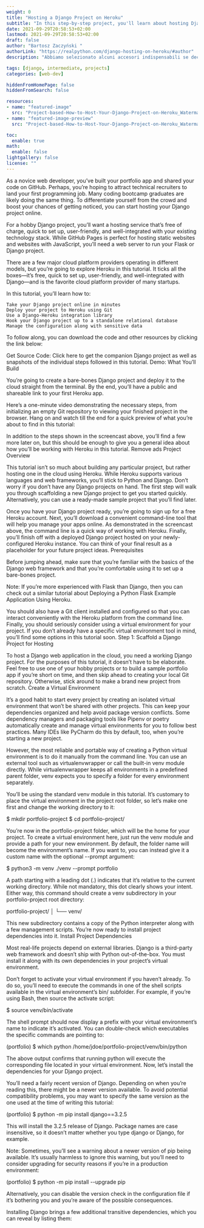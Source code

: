 ```yaml
---
weight: 0
title: "Hosting a Django Project on Heroku"
subtitle: "In this step-by-step project, you'll learn about hosting Django projects in the cloud using Heroku, which is the favorite cloud platform provider of many startups and developers."
date: 2021-09-29T20:58:53+02:00
lastmod: 2021-09-29T20:58:53+02:00
draft: false
author: "Bartosz Zaczyński "
authorLink: "https://realpython.com/django-hosting-on-heroku/#author"
description: "Abbiamo selezionato alcuni accesori indispensabili se decidi di acquistare un portabici per automobile"

tags: [django, intermediate, projects]
categories: [web-dev]

hiddenFromHomePage: false
hiddenFromSearch: false

resources:
- name: "featured-image"
  src: "Project-based-How-to-Host-Your-Django-Project-on-Heroku_Watermarked.webp"
- name: "featured-image-preview"
  src: "Project-based-How-to-Host-Your-Django-Project-on-Heroku_Watermarked.webp"

toc:
  enable: true
math:
  enable: false
lightgallery: false
license: ""
---
```

As a novice web developer, you’ve built your portfolio app and shared your code on GitHub. Perhaps, you’re hoping to attract technical recruiters to land your first programming job. Many coding bootcamp graduates are likely doing the same thing. To differentiate yourself from the crowd and boost your chances of getting noticed, you can start hosting your Django project online.



For a hobby Django project, you’ll want a hosting service that’s free of charge, quick to set up, user-friendly, and well-integrated with your existing technology stack. While GitHub Pages is perfect for hosting static websites and websites with JavaScript, you’ll need a web server to run your Flask or Django project.

There are a few major cloud platform providers operating in different models, but you’re going to explore Heroku in this tutorial. It ticks all the boxes—it’s free, quick to set up, user-friendly, and well-integrated with Django—and is the favorite cloud platform provider of many startups.

In this tutorial, you’ll learn how to:

    Take your Django project online in minutes
    Deploy your project to Heroku using Git
    Use a Django-Heroku integration library
    Hook your Django project up to a standalone relational database
    Manage the configuration along with sensitive data

To follow along, you can download the code and other resources by clicking the link below:

Get Source Code: Click here to get the companion Django project as well as snapshots of the individual steps followed in this tutorial.
Demo: What You’ll Build

You’re going to create a bare-bones Django project and deploy it to the cloud straight from the terminal. By the end, you’ll have a public and shareable link to your first Heroku app.

Here’s a one-minute video demonstrating the necessary steps, from initializing an empty Git repository to viewing your finished project in the browser. Hang on and watch till the end for a quick preview of what you’re about to find in this tutorial:

In addition to the steps shown in the screencast above, you’ll find a few more later on, but this should be enough to give you a general idea about how you’ll be working with Heroku in this tutorial.
Remove ads
Project Overview

This tutorial isn’t so much about building any particular project, but rather hosting one in the cloud using Heroku. While Heroku supports various languages and web frameworks, you’ll stick to Python and Django. Don’t worry if you don’t have any Django projects on hand. The first step will walk you through scaffolding a new Django project to get you started quickly. Alternatively, you can use a ready-made sample project that you’ll find later.

Once you have your Django project ready, you’re going to sign up for a free Heroku account. Next, you’ll download a convenient command-line tool that will help you manage your apps online. As demonstrated in the screencast above, the command line is a quick way of working with Heroku. Finally, you’ll finish off with a deployed Django project hosted on your newly-configured Heroku instance. You can think of your final result as a placeholder for your future project ideas.
Prerequisites

Before jumping ahead, make sure that you’re familiar with the basics of the Django web framework and that you’re comfortable using it to set up a bare-bones project.

Note: If you’re more experienced with Flask than Django, then you can check out a similar tutorial about Deploying a Python Flask Example Application Using Heroku.

You should also have a Git client installed and configured so that you can interact conveniently with the Heroku platform from the command line. Finally, you should seriously consider using a virtual environment for your project. If you don’t already have a specific virtual environment tool in mind, you’ll find some options in this tutorial soon.
Step 1: Scaffold a Django Project for Hosting

To host a Django web application in the cloud, you need a working Django project. For the purposes of this tutorial, it doesn’t have to be elaborate. Feel free to use one of your hobby projects or to build a sample portfolio app if you’re short on time, and then skip ahead to creating your local Git repository. Otherwise, stick around to make a brand new project from scratch.
Create a Virtual Environment

It’s a good habit to start every project by creating an isolated virtual environment that won’t be shared with other projects. This can keep your dependencies organized and help avoid package version conflicts. Some dependency managers and packaging tools like Pipenv or poetry automatically create and manage virtual environments for you to follow best practices. Many IDEs like PyCharm do this by default, too, when you’re starting a new project.

However, the most reliable and portable way of creating a Python virtual environment is to do it manually from the command line. You can use an external tool such as virtualenvwrapper or call the built-in venv module directly. While virtualenvwrapper keeps all environments in a predefined parent folder, venv expects you to specify a folder for every environment separately.

You’ll be using the standard venv module in this tutorial. It’s customary to place the virtual environment in the project root folder, so let’s make one first and change the working directory to it:

$ mkdir portfolio-project
$ cd portfolio-project/

You’re now in the portfolio-project folder, which will be the home for your project. To create a virtual environment here, just run the venv module and provide a path for your new environment. By default, the folder name will become the environment’s name. If you want to, you can instead give it a custom name with the optional --prompt argument:

$ python3 -m venv ./venv --prompt portfolio

A path starting with a leading dot (.) indicates that it’s relative to the current working directory. While not mandatory, this dot clearly shows your intent. Either way, this command should create a venv subdirectory in your portfolio-project root directory:

portfolio-project/
│
└── venv/

This new subdirectory contains a copy of the Python interpreter along with a few management scripts. You’re now ready to install project dependencies into it.
Install Project Dependencies

Most real-life projects depend on external libraries. Django is a third-party web framework and doesn’t ship with Python out-of-the-box. You must install it along with its own dependencies in your project’s virtual environment.

Don’t forget to activate your virtual environment if you haven’t already. To do so, you’ll need to execute the commands in one of the shell scripts available in the virtual environment’s bin/ subfolder. For example, if you’re using Bash, then source the activate script:

$ source venv/bin/activate

The shell prompt should now display a prefix with your virtual environment’s name to indicate it’s activated. You can double-check which executables the specific commands are pointing to:

(portfolio) $ which python
/home/jdoe/portfolio-project/venv/bin/python

The above output confirms that running python will execute the corresponding file located in your virtual environment. Now, let’s install the dependencies for your Django project.

You’ll need a fairly recent version of Django. Depending on when you’re reading this, there might be a newer version available. To avoid potential compatibility problems, you may want to specify the same version as the one used at the time of writing this tutorial:

(portfolio) $ python -m pip install django==3.2.5

This will install the 3.2.5 release of Django. Package names are case insensitive, so it doesn’t matter whether you type django or Django, for example.

Note: Sometimes, you’ll see a warning about a newer version of pip being available. It’s usually harmless to ignore this warning, but you’ll need to consider upgrading for security reasons if you’re in a production environment:

(portfolio) $ python -m pip install --upgrade pip

Alternatively, you can disable the version check in the configuration file if it’s bothering you and you’re aware of the possible consequences.

Installing Django brings a few additional transitive dependencies, which you can reveal by listing them: